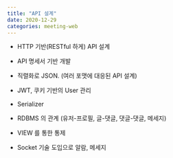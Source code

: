 ```yaml
---
title: "API 설계"
date: 2020-12-29
categories: meeting-web
---
```


- HTTP 기반(RESTful 하게) API 설계

- API 명세서 기반 개발

- 직렬화로 JSON. (여러 포맷에 대응된 API 설계)

- JWT, 쿠키 기반의 User 관리

- Serializer

- RDBMS 의 관계 (유저-프로필, 글-댓글, 댓글-댓글, 메세지)

- VIEW 를 통한 통제

- Socket 기술 도입으로 알람, 메세지
